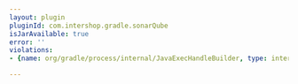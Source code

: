 ```yaml
---
layout: plugin
pluginId: com.intershop.gradle.sonarQube
isJarAvailable: true
error: ''
violations:
- {name: org/gradle/process/internal/JavaExecHandleBuilder, type: internal-api-usage}

---
```

